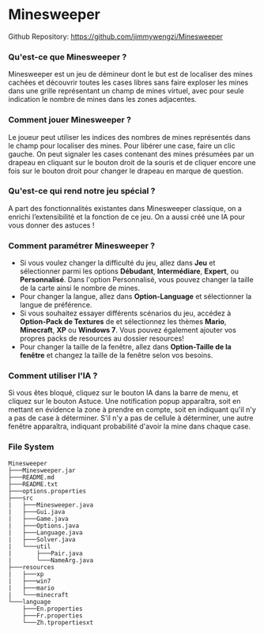 # Minesweeper
Github Repository: <https://github.com/jimmywengzj/Minesweeper>

### Qu'est-ce que Minesweeper ?
Minesweeper est un jeu de démineur dont le but est de localiser des mines cachées et découvrir toutes les cases libres sans faire exploser les mines dans une grille représentant un champ de mines virtuel, avec pour seule indication le nombre de mines dans les zones adjacentes. 

### Comment jouer Minesweeper ?
Le joueur peut utiliser les indices des nombres de mines représentés dans le champ pour localiser des mines. Pour libérer une case, faire un clic gauche. On peut signaler les cases contenant des mines présumées par un drapeau en cliquant sur le bouton droit de la souris et de cliquer encore une fois sur le bouton droit pour changer le drapeau en marque de question. 

### Qu'est-ce qui rend notre jeu spécial ?
A part des fonctionnalités existantes dans Minesweeper classique, on a enrichi l’extensibilité et la fonction de ce jeu. On a aussi créé une IA pour vous donner des astuces !

### Comment paramétrer Minesweeper ?
  * Si vous voulez changer la difficulté du jeu, allez dans **Jeu** et sélectionner parmi les options **Débudant**, **Intermédiare**, **Expert**, ou **Personnalisé**. Dans l'option Personnalisé, vous pouvez changer la taille de la carte ainsi le nombre de mines.
  * Pour changer la langue, allez dans **Option-Language** et sélectionner la langue de préférence.
  * Si vous souhaitez essayer différents scénarios du jeu, accédez à **Option-Pack de Textures** de et sélectionnez les thèmes **Mario**, **Minecraft**, **XP** ou **Windows 7**. Vous pouvez également ajouter vos propres packs de resources au dossier resources!
  * Pour changer la taille de la fenêtre, allez dans **Option-Taille de la fenêtre** et changez la taille de la fenêtre selon vos besoins.

### Comment utiliser l'IA ?
Si vous êtes bloqué, cliquez sur le bouton IA dans la barre de menu, et cliquez sur le bouton Astuce. Une notification popup apparaîtra, soit en mettant en évidence la zone à prendre en compte, soit en indiquant qu'il n'y a pas de case à déterminer. S'il n'y a pas de cellule à déterminer, une autre fenêtre apparaîtra, indiquant probabilité d'avoir la mine dans chaque case.  

### File System
```
Minesweeper
├───Minesweeper.jar
├───README.md
├───README.txt
├───options.properties
├───src
|   ├───Minesweeper.java
|   ├───Gui.java
|   ├───Game.java
|   ├───Options.java
|   ├───Language.java
|   ├───Solver.java
|   └───util
|       ├───Pair.java
|       └───NameArg.java
├───resources
|   ├───xp
|   ├───win7
|   ├───mario
|   └───minecraft
└───language
    ├───En.properties
    ├───Fr.properties
    └───Zh.tpropertiesxt
```
